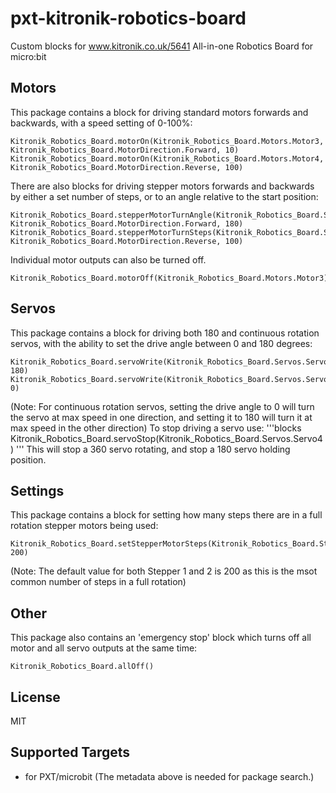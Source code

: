 # pxt-kitronik-robotics-board

Custom blocks for www.kitronik.co.uk/5641 All-in-one Robotics Board for micro:bit

## Motors

This package contains a block for driving standard motors forwards and backwards, with a speed setting of 0-100%:
```blocks
Kitronik_Robotics_Board.motorOn(Kitronik_Robotics_Board.Motors.Motor3, Kitronik_Robotics_Board.MotorDirection.Forward, 10)
Kitronik_Robotics_Board.motorOn(Kitronik_Robotics_Board.Motors.Motor4, Kitronik_Robotics_Board.MotorDirection.Reverse, 100)
```
There are also blocks for driving stepper motors forwards and backwards by either a set number of steps, or to an angle relative to the start position:
```blocks
Kitronik_Robotics_Board.stepperMotorTurnAngle(Kitronik_Robotics_Board.StepperMotors.Stepper1, Kitronik_Robotics_Board.MotorDirection.Forward, 180)
Kitronik_Robotics_Board.stepperMotorTurnSteps(Kitronik_Robotics_Board.StepperMotors.Stepper1, Kitronik_Robotics_Board.MotorDirection.Reverse, 100)
```
Individual motor outputs can also be turned off.
```blocks
Kitronik_Robotics_Board.motorOff(Kitronik_Robotics_Board.Motors.Motor3)
```

## Servos

This package contains a block for driving both 180 and continuous rotation servos, with the ability to set the drive angle between 0 and 180 degrees:
```blocks
Kitronik_Robotics_Board.servoWrite(Kitronik_Robotics_Board.Servos.Servo4, 180)
Kitronik_Robotics_Board.servoWrite(Kitronik_Robotics_Board.Servos.Servo5, 0)
```
(Note: For continuous rotation servos, setting the drive angle to 0 will turn the servo at max speed in one direction, and setting it to 180 will turn it at max speed in the other direction)
To stop driving a servo use: 
'''blocks
Kitronik_Robotics_Board.servoStop(Kitronik_Robotics_Board.Servos.Servo4)
'''
This will stop a 360 servo rotating, and stop a 180 servo holding position. 

## Settings

This package contains a block for setting how many steps there are in a full rotation stepper motors being used:
```blocks
Kitronik_Robotics_Board.setStepperMotorSteps(Kitronik_Robotics_Board.StepperMotors.Stepper1, 200)
```
(Note: The default value for both Stepper 1 and 2 is 200 as this is the msot common number of steps in a full rotation)

## Other

This package also contains an 'emergency stop' block which turns off all motor and all servo outputs at the same time:
```blocks
Kitronik_Robotics_Board.allOff()
```

## License

MIT

## Supported Targets

* for PXT/microbit
(The metadata above is needed for package search.)
